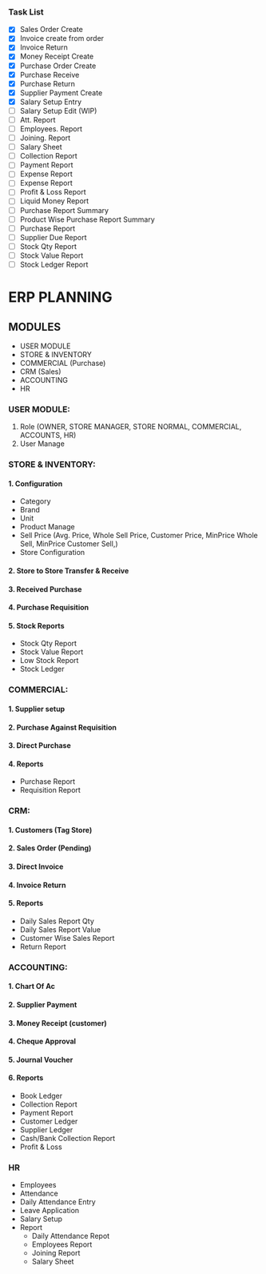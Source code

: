 ### Task List

- [x] Sales Order Create
- [x] Invoice create from order
- [x] Invoice Return
- [x] Money Receipt Create
- [x] Purchase Order Create
- [x] Purchase Receive
- [x] Purchase Return
- [x] Supplier Payment Create
- [x] Salary Setup Entry
- [ ] Salary Setup Edit (WIP)
- [ ] Att. Report
- [ ] Employees. Report
- [ ] Joining. Report
- [ ] Salary Sheet
- [ ] Collection Report
- [ ] Payment Report
- [ ] Expense Report
- [ ] Expense Report
- [ ] Profit & Loss Report
- [ ] Liquid Money Report
- [ ] Purchase Report Summary
- [ ] Product Wise Purchase Report Summary
- [ ] Purchase Report
- [ ] Supplier Due Report
- [ ] Stock Qty Report
- [ ] Stock Value Report
- [ ] Stock Ledger Report

# ERP PLANNING 

## MODULES
* USER MODULE
*	STORE & INVENTORY
*	COMMERCIAL (Purchase)
*	CRM (Sales)
*	ACCOUNTING
*	HR

### USER MODULE:
1.	Role (OWNER, STORE MANAGER, STORE NORMAL, COMMERCIAL, ACCOUNTS, HR)
2.	User Manage

### STORE & INVENTORY:
#### 1.	Configuration
*	Category
*	Brand
*	Unit
*	Product Manage
*	Sell Price (Avg. Price, Whole Sell Price, Customer Price, MinPrice Whole Sell, MinPrice Customer Sell,)
*	Store Configuration
#### 2.	Store to Store Transfer & Receive
#### 3.	Received Purchase 
#### 4.	Purchase Requisition
#### 5.	Stock Reports
* Stock Qty Report
*	Stock Value Report
*	Low Stock Report
*	Stock Ledger

### COMMERCIAL:
#### 1.	Supplier setup
#### 2.	Purchase Against Requisition
#### 3.	Direct Purchase
#### 4.	Reports
*	Purchase Report
*	Requisition Report

### CRM:
#### 1.	Customers (Tag Store)
#### 2.	Sales Order (Pending)
#### 3.	Direct Invoice
#### 4.	Invoice Return
#### 5.	Reports
*	Daily Sales Report Qty
*	Daily Sales Report Value
*	Customer Wise Sales Report
*	Return Report


### ACCOUNTING:
#### 1.	Chart Of Ac
#### 2.	Supplier Payment 
#### 3.	Money Receipt (customer)
#### 4.	Cheque Approval
#### 5.	Journal Voucher
#### 6.	Reports
*  Book Ledger
*	Collection Report
*	Payment Report
*	Customer Ledger
*	Supplier Ledger
*	Cash/Bank Collection Report
*	Profit & Loss 


###  HR
*	Employees
*	Attendance
*	Daily Attendance Entry
*	Leave Application
*	Salary Setup
*	Report
    - Daily Attendance Repot
    - Employees Report
    - Joining Report
    - Salary Sheet
